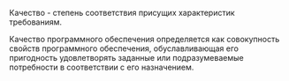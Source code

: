 Качество - степень соответствия присущих характеристик требованиям.

Качество программного обеспечения определяется как совокупность свойств программного обеспечения, обуславливающая его пригодность удовлетворять заданные или подразумеваемые потребности в соответствии с его назначением.